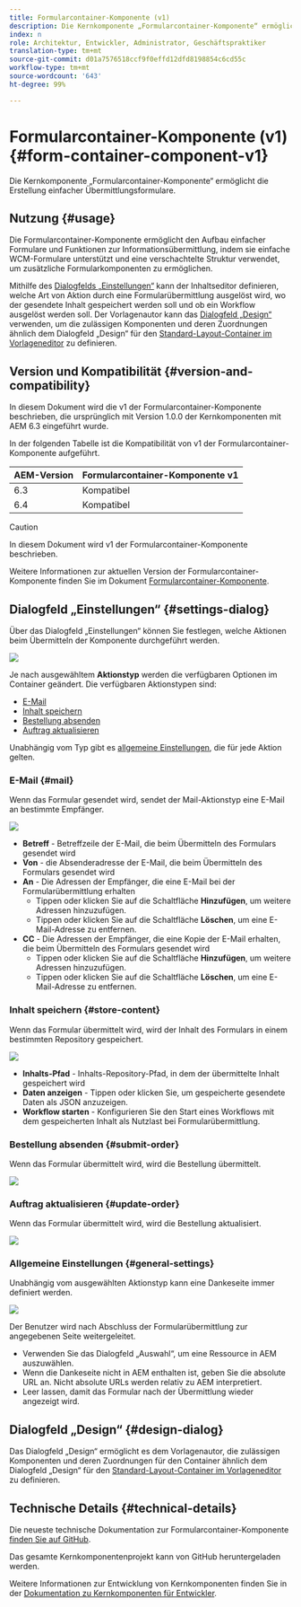 ```yaml
---
title: Formularcontainer-Komponente (v1)
description: Die Kernkomponente „Formularcontainer-Komponente“ ermöglicht die Erstellung einfacher Übermittlungsformulare.
index: n
role: Architektur, Entwickler, Administrator, Geschäftspraktiker
translation-type: tm+mt
source-git-commit: d01a7576518ccf9f0effd12dfd8198854c6cd55c
workflow-type: tm+mt
source-wordcount: '643'
ht-degree: 99%

---
```



# Formularcontainer-Komponente (v1) {#form-container-component-v1}

Die Kernkomponente „Formularcontainer-Komponente“ ermöglicht die Erstellung einfacher Übermittlungsformulare.

## Nutzung {#usage}

Die Formularcontainer-Komponente ermöglicht den Aufbau einfacher Formulare und Funktionen zur Informationsübermittlung, indem sie einfache WCM-Formulare unterstützt und eine verschachtelte Struktur verwendet, um zusätzliche Formularkomponenten zu ermöglichen.

Mithilfe des [Dialogfelds „Einstellungen“](#settings-dialog) kann der Inhaltseditor definieren, welche Art von Aktion durch eine Formularübermittlung ausgelöst wird, wo der gesendete Inhalt gespeichert werden soll und ob ein Workflow ausgelöst werden soll. Der Vorlagenautor kann das [Dialogfeld „Design“](#design-dialog) verwenden, um die zulässigen Komponenten und deren Zuordnungen ähnlich dem Dialogfeld „Design“ für den [Standard-Layout-Container im Vorlageneditor](https://helpx.adobe.com/de/experience-manager/6-4/sites/authoring/using/templates.html) zu definieren.

## Version und Kompatibilität {#version-and-compatibility}

In diesem Dokument wird die v1 der Formularcontainer-Komponente beschrieben, die ursprünglich mit Version 1.0.0 der Kernkomponenten mit AEM 6.3 eingeführt wurde.

In der folgenden Tabelle ist die Kompatibilität von v1 der Formularcontainer-Komponente aufgeführt.

| AEM-Version | Formularcontainer-Komponente v1 |
|--- |--- |
| 6.3 | Kompatibel |
| 6.4 | Kompatibel |

>[!CAUTION]
>
>In diesem Dokument wird v1 der Formularcontainer-Komponente beschrieben.
>
>Weitere Informationen zur aktuellen Version der Formularcontainer-Komponente finden Sie im Dokument [Formularcontainer-Komponente](/help/components/forms/form-container.md).

## Dialogfeld „Einstellungen“ {#settings-dialog}

Über das Dialogfeld „Einstellungen“ können Sie festlegen, welche Aktionen beim Übermitteln der Komponente durchgeführt werden.

![](/help/assets/chlimage_1.png)

Je nach ausgewähltem **Aktionstyp** werden die verfügbaren Optionen im Container geändert. Die verfügbaren Aktionstypen sind:

* [E-Mail](#mail)
* [Inhalt speichern](#store-content)
* [Bestellung absenden](#submit-order)
* [Auftrag aktualisieren](#update-order)

Unabhängig vom Typ gibt es [allgemeine Einstellungen](#general-settings), die für jede Aktion gelten.

### E-Mail {#mail}

Wenn das Formular gesendet wird, sendet der Mail-Aktionstyp eine E-Mail an bestimmte Empfänger.

![](/help/assets/chlimage_1-1.png)

* **Betreff** - Betreffzeile der E-Mail, die beim Übermitteln des Formulars gesendet wird
* **Von** - die Absenderadresse der E-Mail, die beim Übermitteln des Formulars gesendet wird
* **An** - Die Adressen der Empfänger, die eine E-Mail bei der Formularübermittlung erhalten
   * Tippen oder klicken Sie auf die Schaltfläche **Hinzufügen**, um weitere Adressen hinzuzufügen.
   * Tippen oder klicken Sie auf die Schaltfläche **Löschen**, um eine E-Mail-Adresse zu entfernen.
* **CC** - Die Adressen der Empfänger, die eine Kopie der E-Mail erhalten, die beim Übermitteln des Formulars gesendet wird
   * Tippen oder klicken Sie auf die Schaltfläche **Hinzufügen**, um weitere Adressen hinzuzufügen.
   * Tippen oder klicken Sie auf die Schaltfläche **Löschen**, um eine E-Mail-Adresse zu entfernen.

### Inhalt speichern {#store-content}

Wenn das Formular übermittelt wird, wird der Inhalt des Formulars in einem bestimmten Repository gespeichert.

![](/help/assets/chlimage_1-2.png)

* **Inhalts-Pfad** - Inhalts-Repository-Pfad, in dem der übermittelte Inhalt gespeichert wird
* **Daten anzeigen** - Tippen oder klicken Sie, um gespeicherte gesendete Daten als JSON anzuzeigen.
* **Workflow starten** - Konfigurieren Sie den Start eines Workflows mit dem gespeicherten Inhalt als Nutzlast bei Formularübermittlung.

### Bestellung absenden {#submit-order}

Wenn das Formular übermittelt wird, wird die Bestellung übermittelt.

![](/help/assets/chlimage_1-3.png)

### Auftrag aktualisieren {#update-order}

Wenn das Formular übermittelt wird, wird die Bestellung aktualisiert.

![](/help/assets/chlimage_1-4.png)

### Allgemeine Einstellungen {#general-settings}

Unabhängig vom ausgewählten Aktionstyp kann eine Dankeseite immer definiert werden.

![](/help/assets/chlimage_1-5.png)

Der Benutzer wird nach Abschluss der Formularübermittlung zur angegebenen Seite weitergeleitet.

* Verwenden Sie das Dialogfeld „Auswahl“, um eine Ressource in AEM auszuwählen.
* Wenn die Dankeseite nicht in AEM enthalten ist, geben Sie die absolute URL an. Nicht absolute URLs werden relativ zu AEM interpretiert.
* Leer lassen, damit das Formular nach der Übermittlung wieder angezeigt wird.

## Dialogfeld „Design“ {#design-dialog}

Das Dialogfeld „Design“ ermöglicht es dem Vorlagenautor, die zulässigen Komponenten und deren Zuordnungen für den Container ähnlich dem Dialogfeld „Design“ für den [Standard-Layout-Container im Vorlageneditor](https://helpx.adobe.com/experience-manager/6-4/sites/authoring/using/templates.html#main-pars_title_1754153843) zu definieren.

## Technische Details {#technical-details}

Die neueste technische Dokumentation zur Formularcontainer-Komponente [finden Sie auf GitHub](https://github.com/adobe/aem-core-wcm-components/tree/master/content/src/content/jcr_root/apps/core/wcm/components/form/container/v1/container).

Das gesamte Kernkomponentenprojekt kann von GitHub heruntergeladen werden.

Weitere Informationen zur Entwicklung von Kernkomponenten finden Sie in der [Dokumentation zu Kernkomponenten für Entwickler](/help/developing/overview.md).
